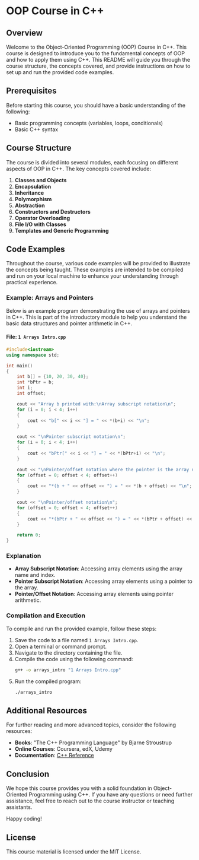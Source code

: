 # OOP Course in C++ 

## Overview

Welcome to the Object-Oriented Programming (OOP) Course in C++. This course is designed to introduce you to the fundamental concepts of OOP and how to apply them using C++. This README will guide you through the course structure, the concepts covered, and provide instructions on how to set up and run the provided code examples.

## Prerequisites

Before starting this course, you should have a basic understanding of the following:
- Basic programming concepts (variables, loops, conditionals)
- Basic C++ syntax

## Course Structure

The course is divided into several modules, each focusing on different aspects of OOP in C++. The key concepts covered include:

1. **Classes and Objects**
2. **Encapsulation**
3. **Inheritance**
4. **Polymorphism**
5. **Abstraction**
6. **Constructors and Destructors**
7. **Operator Overloading**
8. **File I/O with Classes**
9. **Templates and Generic Programming**

## Code Examples

Throughout the course, various code examples will be provided to illustrate the concepts being taught. These examples are intended to be compiled and run on your local machine to enhance your understanding through practical experience.

### Example: Arrays and Pointers

Below is an example program demonstrating the use of arrays and pointers in C++. This is part of the introductory module to help you understand the basic data structures and pointer arithmetic in C++.

#### File: `1 Arrays Intro.cpp`

```cpp
#include<iostream>
using namespace std;

int main() 
{
    int b[] = {10, 20, 30, 40};
    int *bPtr = b;
    int i;
    int offset;

    cout << "Array b printed with:\nArray subscript notation\n";
    for (i = 0; i < 4; i++) 
    {
        cout << "b[" << i << "] = " << *(b+i) << "\n";
    }

    cout << "\nPointer subscript notation\n";
    for (i = 0; i < 4; i++) 
    {
        cout << "bPtr[" << i << "] = " << *(bPtr+i) << "\n";
    }

    cout << "\nPointer/offset notation where the pointer is the array name\n";
    for (offset = 0; offset < 4; offset++) 
    {
        cout << "*(b + " << offset << ") = " << *(b + offset) << "\n";
    }

    cout << "\nPointer/offset notation\n";
    for (offset = 0; offset < 4; offset++) 
    {
        cout << "*(bPtr + " << offset << ") = " << *(bPtr + offset) << "\n";
    }

    return 0;
}
```

### Explanation

- **Array Subscript Notation**: Accessing array elements using the array name and index.
- **Pointer Subscript Notation**: Accessing array elements using a pointer to the array.
- **Pointer/Offset Notation**: Accessing array elements using pointer arithmetic.

### Compilation and Execution

To compile and run the provided example, follow these steps:

1. Save the code to a file named `1 Arrays Intro.cpp`.
2. Open a terminal or command prompt.
3. Navigate to the directory containing the file.
4. Compile the code using the following command:
   ```sh
   g++ -o arrays_intro "1 Arrays Intro.cpp"
   ```
5. Run the compiled program:
   ```sh
   ./arrays_intro
   ```

## Additional Resources

For further reading and more advanced topics, consider the following resources:
- **Books**: "The C++ Programming Language" by Bjarne Stroustrup
- **Online Courses**: Coursera, edX, Udemy
- **Documentation**: [C++ Reference](https://en.cppreference.com/w/)

## Conclusion

We hope this course provides you with a solid foundation in Object-Oriented Programming using C++. If you have any questions or need further assistance, feel free to reach out to the course instructor or teaching assistants.

Happy coding!

## License

This course material is licensed under the MIT License.
